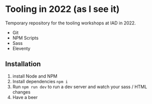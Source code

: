 # Tooling in 2022 (as I see it)

Temporary repository for the tooling workshops at IAD in 2022.

- Git
- NPM Scripts
- Sass
- Eleventy

## Installation

1. install Node and NPM
2. Install dependencies `npm i`
3. Run `npm run dev` to run a dev server and watch your sass / HTML changes
4. Have a beer
